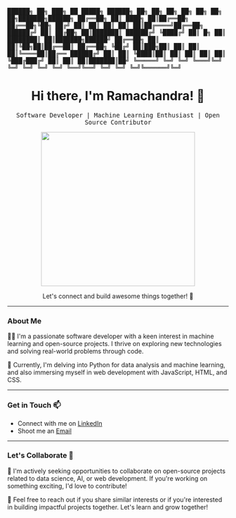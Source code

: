  
<samp>██████╗  ██╗ ███╗   ██  █████╗  ██████╗ ██╗   ██╗	██╗    ██╗ ██╗   ██╗ ██╗███████╗██████╗  </samp>
<samp>██╔══██╗ ██║ ████╗  ██║██╔══██╗	██╔══██╗╚██╗ ██╔╝	██║    ██║ ██║   ██║ ██║██╔════╝██╔══██╗ </samp>
<samp>██████╔╝ ██║ ██╔██╗ ██║███████║ ██████╔╝ ╚████╔╝ 	██║ █╗ ██║ ████████║ ██║███████╗██████╝ </samp>
<samp>██╔══██╗ ██║ ██║╚██╗██║██╔══██║ ██╔══██╗  ╚██╔╝  	██║███╗██║ ██║   ██║ ██║╚════██║██╔══ </samp>
<samp>██████╔╝ ██║ ██║ ╚████║██║  ██║ ██║  ██║   ██║   	╚███╔███╔╝ ██║   ██║ ██║███████║██╝ </samp>
<samp>╚═════╝  ╚═╝ ╚═╝  ╚═══╝╚═╝  ╚═╝ ╚═╝  ╚═╝   ╚═╝   	 ╚══╝╚══╝  ╚═╝   ╚═╝ ╚═╝╚══════╝╚═╝  </samp>
<h1 align="center">Hi there, I'm Ramachandra! 👋</h1>

<p align="center">
  <samp>Software Developer | Machine Learning Enthusiast | Open Source Contributor</samp>
</p>

<p align="center">
  <img src="https://media.giphy.com/media/iIqmM5tTjmpOB9mpbn/giphy.gif" width="350" />
</p>

<p align="center">Let's connect and build awesome things together! 🚀</p>

---

### About Me

👨‍💻 I'm a passionate software developer with a keen interest in machine learning and open-source projects. I thrive on exploring new technologies and solving real-world problems through code.

🌱 Currently, I'm delving into Python for data analysis and machine learning, and also immersing myself in web development with JavaScript, HTML, and CSS.

---

### Get in Touch 📫

- Connect with me on [LinkedIn](www.linkedin.com/in/ramachandra-udupa)
- Shoot me an [Email](mailto:ramachandraudupa2004@gmail.com)

---

### Let's Collaborate 🤝

💼 I'm actively seeking opportunities to collaborate on open-source projects related to data science, AI, or web development. If you're working on something exciting, I'd love to contribute!

🚀 Feel free to reach out if you share similar interests or if you're interested in building impactful projects together. Let's learn and grow together!

